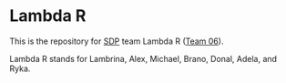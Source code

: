# Lambda R

This is the repository for [SDP](https://www.inf.ed.ac.uk/teaching/courses/sdp/) team Lambda R ([Team 06](https://www.inf.ed.ac.uk/teaching/courses/sdp/Groups_2018.html)).

Lambda R stands for Lambrina, Alex, Michael, Brano, Donal, Adela, and Ryka.
